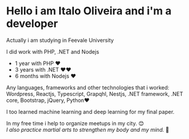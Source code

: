 # Hello i am Italo Oliveira and i'm a developer

Actually i am studying in Feevale University 

I did work with PHP, .NET and Nodejs
- 1 year with PHP ❤️
- 3 years with .NET ❤️❤️
- 6 months with Nodejs ❤️

Any languages, frameworks and other technologies that i worked: Wordpress, Reactjs, Typescript, Grapqhl, Nestjs, .NET framework, .NET core, Bootstrap, jQuery, Python❤️

I too learned machine learning and deep learning for my final paper. 

In my free time i help to organize meetups in my city. 😊  
*I also practice martial arts to strengthen my body and my mind.* 👊
  

  
